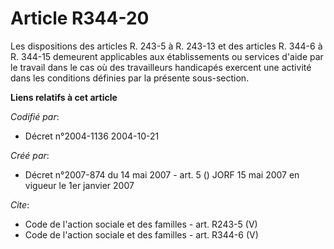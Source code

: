 # Article R344-20

Les dispositions des articles R. 243-5 à R. 243-13 et des articles R. 344-6 à R. 344-15 demeurent applicables aux
établissements ou services d'aide par le travail dans le cas où des travailleurs handicapés exercent une activité dans les
conditions définies par la présente sous-section.

**Liens relatifs à cet article**

_Codifié par_:

  - Décret n°2004-1136 2004-10-21

_Créé par_:

  - Décret n°2007-874 du 14 mai 2007 - art. 5 () JORF 15 mai 2007 en vigueur le 1er janvier 2007

_Cite_:

  - Code de l'action sociale et des familles - art. R243-5 (V)
  - Code de l'action sociale et des familles - art. R344-6 (V)
